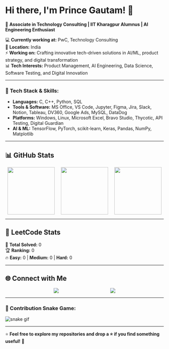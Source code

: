 # Hi there, I'm Prince Gautam! 👋  

🚀 **Associate in Technology Consulting | IIT Kharagpur Alumnus | AI Engineering Enthusiast**  

💻 **Currently working at:** PwC, Technology Consulting  
📍 **Location:** India  
⚡ **Working on:** Crafting innovative tech-driven solutions in AI/ML, product strategy, and digital transformation  
📊 **Tech Interests:** Product Management, AI Engineering, Data Science, Software Testing, and Digital Innovation  

---  

### 🔧 **Tech Stack & Skills**:
- **Languages:** C, C++, Python, SQL  
- **Tools & Software:** MS Office, VS Code, Jupyter, Figma, Jira, Slack, Notion, Tableau, DV360, Google Ads, MySQL, DataDog  
- **Platforms:** Windows, Linux, Microsoft Excel, Bravo Studio, Thycotic, API Testing, Digital Guardian  
- **AI & ML:** TensorFlow, PyTorch, scikit-learn, Keras, Pandas, NumPy, Matplotlib  

---  

## 📊 GitHub Stats  

<div align="center" style="display: flex; flex-wrap: wrap; justify-content: center; align-items: center; gap: 20px;">
  <img src="https://github-readme-stats.vercel.app/api?username=prince05iitkgp&show_icons=true&theme=tokyonight" height="150" />
  <img src="https://github-readme-streak-stats.herokuapp.com/?user=prince05iitkgp&theme=tokyonight" height="150" />
  <img src="https://github-readme-stats.vercel.app/api/top-langs/?username=prince05iitkgp&layout=compact&theme=tokyonight" height="150" />
</div>

---  

## 🚀 LeetCode Stats
<!-- LEETCODE-STATS-START -->
🔢 **Total Solved:** 0  
🏆 **Ranking:** 0  
🔥 **Easy:** 0 | **Medium:** 0 | **Hard:** 0  
<!-- LEETCODE-STATS-END -->

---  

## 🌐 Connect with Me  

<div align="center" style="display: flex; flex-wrap: wrap; justify-content: space-evenly; align-items: center; gap: 10px;">
  <a href="https://www.linkedin.com/in/prince05mahi/">
    <img src="https://img.shields.io/badge/LinkedIn-blue?style=for-the-badge&logo=linkedin" />
  </a>
  <a href="mailto:prince05iitkgp@gmail.com">
    <img src="https://img.shields.io/badge/Email-red?style=for-the-badge&logo=gmail" />
  </a>
</div>

---  

### 🐍 Contribution Snake Game:
![snake gif](https://github.com/prince05iitkgp/prince05iitkgp/blob/output/github-contribution-grid-snake.svg)

---  

⭐ **Feel free to explore my repositories and drop a ⭐ if you find something useful!** 🚀
